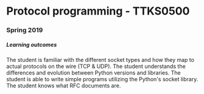 # Protocol programming - TTKS0500

### Spring 2019

##### Learning outcomes
The student is familiar with the different socket types and how they map to actual protocols on the wire (TCP & UDP). The student understands the differences and evolution between Python versions and libraries. The student is able to write simple programs utilizing the Python's socket library. The student knows what RFC documents are.
